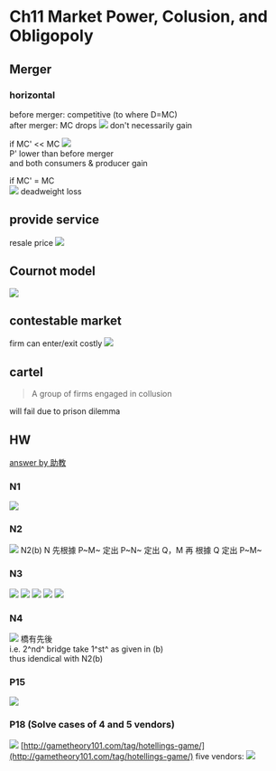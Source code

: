# Ch11 Market Power, Colusion, and Obligopoly

## Merger

### horizontal

before merger: competitive \(to where D=MC\)  
after merger: MC drops ![](https://i.imgur.com/R9Ju2dr.png) don't necessarily gain

if MC' &lt;&lt; MC ![](https://i.imgur.com/4aclRyr.png)  
P' lower than before merger  
and both consumers & producer gain

if MC' = MC  
![](https://i.imgur.com/Oy73cFc.jpg) deadweight loss

## provide service

resale price ![](https://i.imgur.com/pnsIcI5.jpg)

## Cournot model

![](https://i.imgur.com/G4YZgKS.png)

## contestable market

firm can enter/exit costly ![](https://i.imgur.com/bwxHgDs.png)

## cartel

> A group of firms engaged in collusion

will fail due to prison dilemma

## HW

[answer by 助教](https://drive.google.com/drive/u/3/folders/1VJ2BcWJKF0M0Glnc-pkwsoHiV6YCBYL0)

### N1

![](https://i.imgur.com/6aNWOLj.png)

### N2

![](https://i.imgur.com/gy7SimL.png) N2\(b\) N 先根據 P~M~ 定出 P~N~ 定出 Q，M 再 根據 Q 定出 P~M~

### N3

![](https://i.imgur.com/SRH0uHi.png) ![](https://i.imgur.com/HMiwi3W.png) ![](https://i.imgur.com/QEt3L1H.png) ![](https://i.imgur.com/B0gzeSw.png) ![](https://i.imgur.com/Mn9vTYz.png)

### N4

![](https://i.imgur.com/ULwB3cj.png) 橋有先後  
i.e. 2^nd^ bridge take 1^st^ as given in \(b\)  
thus idendical with N2\(b\)

### P15

![](https://i.imgur.com/fuVIRRS.png)

### P18 \(Solve cases of 4 and 5 vendors\)

![](https://i.imgur.com/CUaRtMa.png) [http://gametheory101.com/tag/hotellings-game/](http://gametheory101.com/tag/hotellings-game/) five vendors: ![](https://i.imgur.com/EToccxq.png)

